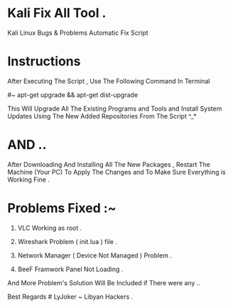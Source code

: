 # Kali Fix All Tool .
Kali Linux Bugs &amp; Problems Automatic Fix Script


# Instructions 

After Executing The Script , Use The Following Command In Terminal 

#~ apt-get upgrade && apt-get dist-upgrade

This Will Upgrade All The Existing Programs and Tools and Install System Updates 
Using The New Added Repositories From The Script ^_* 

# AND .. 
After Downloading And Installing All The New Packages , Restart The Machine (Your PC) 
To Apply The Changes and To Make Sure Everything is Working Fine .

# Problems Fixed :~ 
1) VLC Working as root .

2) Wireshark Problem ( init.lua ) file .

3) Network Manager ( Device Not Managed ) Problem .

4) BeeF Framwork Panel Not Loading .

And More Problem's Solution Will Be Included if There were any .. 

Best Regards # LyJoker ~ Libyan Hackers .

